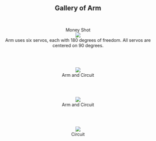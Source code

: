 <h2 align="center">Gallery of Arm</h2>
<br>

<p align="center">
  Money Shot
  <br>
  <img src="https://user-images.githubusercontent.com/44120038/63556353-1be75100-c50a-11e9-9b52-043fd3c708ef.png">
  <br>
  Arm uses six servos, each with 180 degrees of freedom. All servos are centered on 90 degrees.
</p>

<p><br><br></p>

<p align="center">
  <img src="https://user-images.githubusercontent.com/44120038/63556317-f35f5700-c509-11e9-9ba9-f3b160117e9b.png">
  <br>
  Arm and Circuit
</p>

<p><br><br></p>

<p align="center">
  <img src="https://user-images.githubusercontent.com/44120038/63556334-05d99080-c50a-11e9-998d-c1e7b3e77f45.png">
  <br>
  Arm and Circuit
</p>

<p><br><br></p>

<p align="center">
  <img src="https://user-images.githubusercontent.com/44120038/63556345-0ffb8f00-c50a-11e9-99c3-1eec4b4e5193.png">
  <br>
  Circuit
</p>
